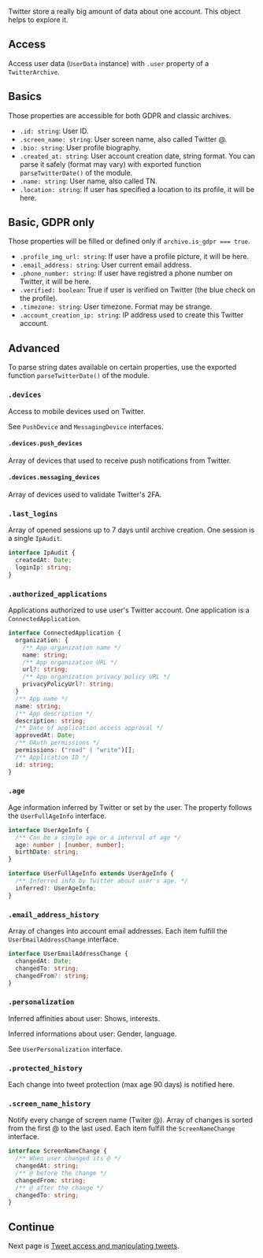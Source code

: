 Twitter store a really big amount of data about one account. This object helps to explore it.

## Access

Access user data (`UserData` instance) with `.user` property of a `TwitterArchive`.

## Basics

Those properties are accessible for both GDPR and classic archives.

- `.id: string`: User ID.
- `.screen_name: string`: User screen name, also called Twitter @.
- `.bio: string`: User profile biography.
- `.created_at: string`: User account creation date, string format. 
You can parse it safely (format may vary) with exported function `parseTwitterDate()` of the module.
- `.name: string`: User name, also called TN.
- `.location: string`: If user has specified a location to its profile, it will be here.

## Basic, GDPR only

Those properties will be filled or defined only if `archive.is_gdpr === true`.

- `.profile_img_url: string`: If user have a profile picture, it will be here.
- `.email_address: string`: User current email address.
- `.phone_number: string`: If user have registred a phone number on Twitter, it will be here.
- `.verified: boolean`: True if user is verified on Twitter (the blue check on the profile).
- `.timezone: string`: User timezone. Format may be strange.
- `.account_creation_ip: string`: IP address used to create this Twitter account.


## Advanced

To parse string dates available on certain properties, use the exported function `parseTwitterDate()` of the module.

### `.devices`

Access to mobile devices used on Twitter.

See `PushDevice` and `MessagingDevice` interfaces.

#### `.devices.push_devices`

Array of devices that used to receive push notifications from Twitter.

#### `.devices.messaging_devices`

Array of devices used to validate Twitter's 2FA.


### `.last_logins`

Array of opened sessions up to 7 days until archive creation.
One session is a single `IpAudit`.

```ts
interface IpAudit {
  createdAt: Date;
  loginIp: string;
}
```

### `.authorized_applications`

Applications authorized to use user's Twitter account.
One application is a `ConnectedApplication`.
```ts
interface ConnectedApplication {
  organization: {
    /** App organization name */
    name: string;
    /** App organization URL */
    url?: string;
    /** App organization privacy policy URL */
    privacyPolicyUrl?: string;
  }
  /** App name */
  name: string;
  /** App description */
  description: string;
  /** Date of application access approval */
  approvedAt: Date;
  /** OAuth permissions */
  permissions: ("read" | "write")[];
  /** Application ID */
  id: string;
}
```

### `.age`

Age information inferred by Twitter or set by the user.
The property follows the `UserFullAgeInfo` interface.
```ts
interface UserAgeInfo {
  /** Can be a single age or a interval of age */
  age: number | [number, number];
  birthDate: string;
}

interface UserFullAgeInfo extends UserAgeInfo {
  /** Inferred info by Twitter about user's age. */
  inferred?: UserAgeInfo;
}
```

### `.email_address_history`

Array of changes into account email addresses.
Each item fulfill the `UserEmailAddressChange` interface.
```ts
interface UserEmailAddressChange {
  changedAt: Date;
  changedTo: string;
  changedFrom?: string;
}
```

### `.personalization`

Inferred affinities about user: Shows, interests.

Inferred informations about user: Gender, language.

See `UserPersonalization` interface.

### `.protected_history`

Each change into tweet protection (max age 90 days) is notified here.

### `.screen_name_history`

Notify every change of screen name (Twiter @). 
Array of changes is sorted from the first @ to the last used.
Each item fulfill the `ScreenNameChange` interface.
```ts
interface ScreenNameChange {
  /** When user changed its @ */
  changedAt: string;
  /** @ before the change */
  changedFrom: string;
  /** @ after the change */
  changedTo: string;
}
```

## Continue

Next page is [Tweet access and manipulating tweets](./Tweet-access-and-manipulating-tweets).

